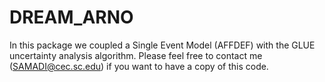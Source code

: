 # DREAM_ARNO
In this package we coupled a Single Event Model (AFFDEF) with the GLUE uncertainty analysis algorithm.
Please feel free to contact me (SAMADI@cec.sc.edu) if you want to have a copy of this code.

